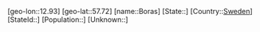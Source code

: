﻿---
location: [57.72,12.93]
type: City
tags:
- geo/City


SpocWebEntityId: 29272
isDeleted: false
confidential: public

---
[geo-lon::12.93]
[geo-lat::57.72]
[name::Boras]
[State::]
[Country::[Sweden](geo/Continent/Europe/Sweden.md)]
[StateId::]
[Population::]
[Unknown::]

